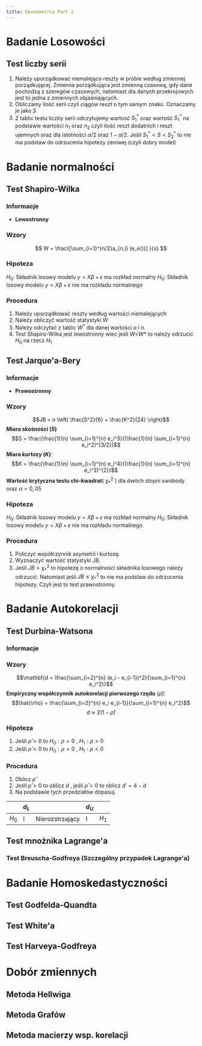 ```yaml
---
title: Ekonometria Part 2
---
```


# Badanie Losowości
## Test liczby serii
1. Należy uporządkować niemalejąco reszty w próbie według zmiennej porządkującej. Zmienna porządkująca jest zmienną czasową, gdy dane pochodzą z szeregów czasowych, natomiast dla danych przekrojowych jest to jedna z zmiennych objaśniających.
2. Obliczamy ilość serii czyli ciągów reszt o tym samym znaku. Oznaczamy je jako $S$
3. Z tablic testu liczby serii odczytujemy wartość $S_1^*$ oraz wartość $S_1^*$ na podstawie wartości $n_1$ oraz $n_2$ czyli ilość reszt dodatnich i reszt ujemnych oraz dla istotności $\alpha/2$ oraz $1-\alpha/2$. Jeśli $S_1^*  \lt S \lt S_2^*$ to nie ma podstaw do odrzucenia hipotezy zerowej (czyli dobry model)
# Badanie normalności
## Test Shapiro-Wilka
### Informacje
- **Lewostronny**
### Wzory
$$ W = \frac{[\sum_{i=1}^{n/2}a_{n,i} (e_e())] }{s} $$
### Hipoteza
$H_0:$ Składnik losowy modelu $y = X\beta +\epsilon$ ma rozkład normalny
$H_0:$ Składnik losowy modelu $y=X\beta+\epsilon$ nie ma rozkładu normalnego
### Procedura
1. Należy uporządkować reszty według wartości niemalejących
2. Należy obliczyć wartość statystyki $W$ 
3. Należy odczytać z tablic $W^*$ dla danej wartości $\alpha$ i $n$.
4. Test Shapiro-Wilka jest lewostronny wiec jeśli $W$<$W*$ to należy odrzucić $H_0$ na rzecz $H_1$ 
## Test Jarque'a-Bery
### Informacje
- **Prawostronny**
### Wzory
$$JB = n \left( \frac{S^2}{6} + \frac{K^2}{24} \right)$$
**Miara skośności ($S$)**
$$S = \frac{\frac{1}{n} \sum_{i=1}^{n} e_i^3}{(\frac{1}{n} \sum_{i=1}^{n} e_i^2)^{3/2}}$$
**Miara kurtozy ($K$)**: $$K = \frac{\frac{1}{n} \sum_{i=1}^{n} e_i^4}{(\frac{1}{n} \sum_{i=1}^{n} e_i^2)^{2}}$$
**Wartość krytyczna testu chi-kwadrat**( $\chi^2_*$ )
dla dwóch stopni swobody oraz $\alpha = 0,05$
### Hipoteza
$H_0:$ Składnik losowy modelu $y = X\beta +\epsilon$ ma rozkład normalny
$H_0:$ Składnik losowy modelu $y=X\beta+\epsilon$ nie ma rozkładu normalnego
### Procedura
1. Policzyć współczynnik asymetrii i kurtozę.
2. Wyznaczyć wartość statystyki JB.
3. Jeśli  $JB \gt \chi^2_*$ to hipotezę o normalności składnika losowego należy odrzucić. Natomiast jeśli $JB\le \chi^2_*$ to nie ma podstaw do odrzucenia hipotezy. Czyli jest to test prawostronny.
# Badanie Autokorelacji
## Test Durbina-Watsona

### Informacje

### Wzory
$$\mathbf{d = \frac{\sum_{i=2}^{n} (e_i - e_{i-1})^2}{\sum_{i=1}^{n} e_i^2}}$$
**Empiryczny współczynnik autokorelacji pierwszego rzędu** ($\hat{\rho}$):
$$\hat{\rho} = \frac{\sum_{i=2}^{n} e_i e_{i-1}}{\sum_{i=1}^{n} e_i^2}$$
$$d\approx 2(1-\hat{\rho})$$

### Hipoteza
1. Jeśli $\hat \rho \gt 0$ to $H_0: \rho = 0$ , $H_1: \rho \gt 0$ 
2. Jeśli $\hat \rho \lt 0$ to  $H_0: \rho = 0$ , $H_1: \rho \lt 0$ 
### Procedura
1. Oblicz $\hat \rho$ 
2. Jeśli $\hat \rho \gt 0$  to oblicz $d$ , jeśli $\hat \rho \lt 0$ to oblicz $d' = 4 - d$ 
3. Na podstawie tych przedziałów dopasuj.


|     |   $d_L$  |       | $d_U$    |     |
| --- | --- | --- | --- | --- |
|  $H_0$   |   I  | Nierozstrzający    |  I   | $H_1$    |

## Test mnożnika Lagrange'a

### Test Breuscha-Godfreya (Szczególny przypadek Lagrange'a)

# Badanie Homoskedastyczności
## Test Godfelda-Quandta 

## Test White'a

## Test Harveya-Godfreya

# Dobór zmiennych 

## Metoda Hellwiga

## Metoda Grafów

## Metoda macierzy wsp. korelacji

